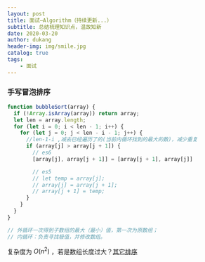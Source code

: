 ```yaml
---
layout: post
title: 面试—Algorithm（持续更新...）
subtitle: 总结梳理知识点，温故知新
date: 2020-03-20
author: dukang
header-img: img/smile.jpg
catalog: true
tags: 
    - 面试
---
```


### 手写冒泡排序

```javascript
function bubbleSort(array) {
  if (!Array.isArray(array)) return array;
  let len = array.length;
  for (let i = 0; i < len - 1; i++) {
    for (let j = 0; j < len - i - 1; j++) {
      //len-1-i ,减去已经遍历了的(当前内循环找到的最大的数)，减少重复
      if (array[j] > array[j + 1]) {
        // es6
        [array[j], array[j + 1]] = [array[j + 1], array[j]]

        // es5
        // let temp = array[j];
        // array[j] = array[j + 1];
        // array[j + 1] = temp;
      }
    }
  }
}

// 外循环一次得到子数组的最大（最小）值，第一次为原数组；
// 内循环：负责寻找极值，并修改数组。
```

复杂度为  $O(n^2)$ ，若是数组长度过大？[其它排序](https://github.com/KAngJoin/Algorithm/tree/master/Sorting)

